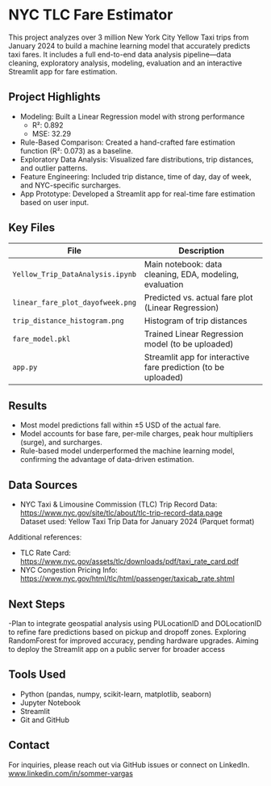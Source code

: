 # NYC TLC Fare Estimator

This project analyzes over 3 million New York City Yellow Taxi trips from January 2024 to build a machine learning model that accurately predicts taxi fares. It includes a full end-to-end data analysis pipeline—data cleaning, exploratory analysis, modeling, evaluation and an interactive Streamlit app for fare estimation.

## Project Highlights

- Modeling: Built a Linear Regression model with strong performance  
  - R²: 0.892  
  - MSE: 32.29  
- Rule-Based Comparison: Created a hand-crafted fare estimation function (R²: 0.073) as a baseline.
- Exploratory Data Analysis: Visualized fare distributions, trip distances, and outlier patterns.
- Feature Engineering: Included trip distance, time of day, day of week, and NYC-specific surcharges.
- App Prototype: Developed a Streamlit app for real-time fare estimation based on user input.

## Key Files

| File                              | Description                                                  |
|-----------------------------------|--------------------------------------------------------------|
| `Yellow_Trip_DataAnalysis.ipynb`  | Main notebook: data cleaning, EDA, modeling, evaluation      |
| `linear_fare_plot_dayofweek.png`  | Predicted vs. actual fare plot (Linear Regression)           |
| `trip_distance_histogram.png`     | Histogram of trip distances                                  |
| `fare_model.pkl`                  | Trained Linear Regression model (to be uploaded)             |
| `app.py`                          | Streamlit app for interactive fare prediction (to be uploaded) |

## Results

- Most model predictions fall within ±5 USD of the actual fare.
- Model accounts for base fare, per-mile charges, peak hour multipliers (surge), and surcharges.
- Rule-based model underperformed the machine learning model, confirming the advantage of data-driven estimation.

## Data Sources

- NYC Taxi & Limousine Commission (TLC) Trip Record Data:  
  https://www.nyc.gov/site/tlc/about/tlc-trip-record-data.page  
  Dataset used: Yellow Taxi Trip Data for January 2024 (Parquet format)

Additional references:
- TLC Rate Card: https://www.nyc.gov/assets/tlc/downloads/pdf/taxi_rate_card.pdf
- NYC Congestion Pricing Info: https://www.nyc.gov/html/tlc/html/passenger/taxicab_rate.shtml

## Next Steps

-Plan to integrate geospatial analysis using PULocationID and DOLocationID to refine fare predictions based on pickup and dropoff zones. Exploring RandomForest for improved accuracy, pending hardware upgrades. Aiming to deploy the Streamlit app on a public server for broader access

## Tools Used

- Python (pandas, numpy, scikit-learn, matplotlib, seaborn)
- Jupyter Notebook
- Streamlit
- Git and GitHub

## Contact

For inquiries, please reach out via GitHub issues or connect on LinkedIn.
www.linkedin.com/in/sommer-vargas
